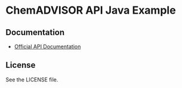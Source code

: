 # ChemADVISOR API Java Example



## Documentation

* [Official API Documentation](https://developer.chemadvisor.io/docs)

## License

See the LICENSE file.
